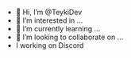 - 👋 Hi, I’m @TeykiDev
- 👀 I’m interested in ...
- 🌱 I’m currently learning ...
- 💞️ I’m looking to collaborate on ...
- I working on Discord

<!---
TeykiDev/TeykiDev is a ✨ special ✨ repository because its `README.md` (this file) appears on your GitHub profile.
You can click the Preview link to take a look at your changes.
--->
